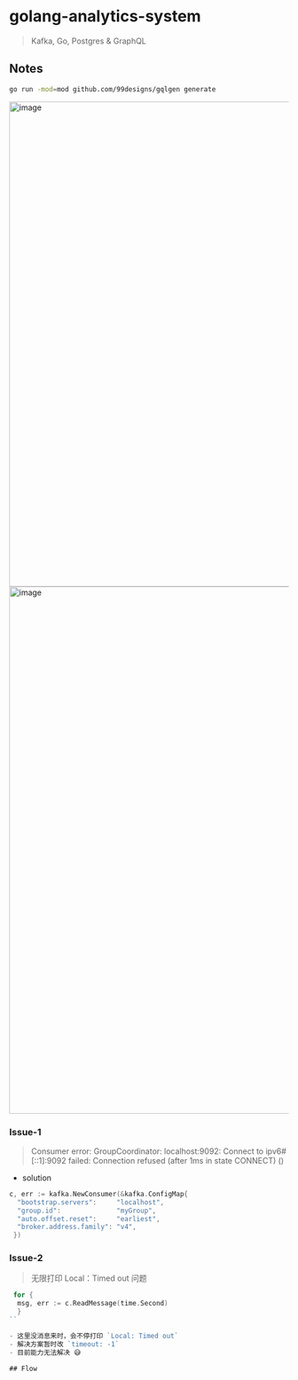 # golang-analytics-system

> Kafka, Go, Postgres &amp; GraphQL

## Notes

```bash
go run -mod=mod github.com/99designs/gqlgen generate
```

<img width="875" alt="image" src="https://user-images.githubusercontent.com/10555820/206857554-990ff34e-238d-4faf-a8b1-40681bd7a9e9.png">

<img width="951" alt="image" src="https://user-images.githubusercontent.com/10555820/206883172-679c9af2-8e24-4c17-b108-8213fab0b736.png">

### Issue-1

> Consumer error: GroupCoordinator: localhost:9092: Connect to ipv6#[::1]:9092 failed: Connection refused (after 1ms in state CONNECT) (<nil>)
>

- solution

```go
c, err := kafka.NewConsumer(&kafka.ConfigMap{
  "bootstrap.servers":     "localhost",
  "group.id":              "myGroup",
  "auto.offset.reset":     "earliest",
  "broker.address.family": "v4",
 })
```

### Issue-2

> 无限打印 Local：Timed out 问题

```go
 for {
  msg, err := c.ReadMessage(time.Second)
  }
``

- 这里没消息来时，会不停打印 `Local: Timed out`
- 解决方案暂时改 `timeout: -1`
- 目前能力无法解决 😅

## Flow
